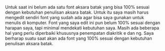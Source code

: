 Untuk saat ini belum ada satu font aksara batak yang bisa 100% sesuai dengan kebutuhan penulisan aksara batak. Untuk itu saya masih harus mengedit sendiri font yang sudah ada agar bisa saya gunakan untuk menulis di komputer. Font yang saya edit ini pun belum 100% sesuai dengan harapan saya, tapi minimal mendekati kebutuhan saya. Masih ada beberapa hal yang perlu diperbaiki khususnya penempatan diakritik e dan ng. Saya berharap suatu saat akan ada font yang 100% sesuai dengan kebutuhan penulisan aksara batak.
